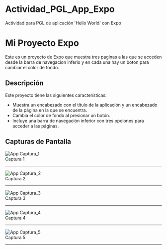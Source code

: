 # Actividad_PGL_App_Expo

Actividad para PGL de aplicación 'Hello World' con Expo

# Mi Proyecto Expo

Este es un proyecto de Expo que muestra tres paginas a las que se acceden desde la barra de navegacion inferio y en cada una hay un boton para cambiar el color de fondo.

## Descripción

Este proyecto tiene las siguientes características:

- Muestra un encabezado con el título de la aplicación y un encabezado de la página en la que se encuentra.
- Cambia el color de fondo al presionar un botón.
- Incluye una barra de navegación inferior con tres opciones para acceder a las páginas.

## Capturas de Pantalla

![App Captura_1](screenshot/cap_1.jpg)  
Captura 1

---

![App Captura_2](screenshot/cap_2.jpg)  
Captura 2

---

![App Captura_3](screenshot/cap_3.jpg)  
Captura 3

---

![App Captura_4](screenshot/cap_4.jpg)  
Captura 4

---

![App Captura_5](screenshot/cap_5.jpg)  
Captura 5

---

